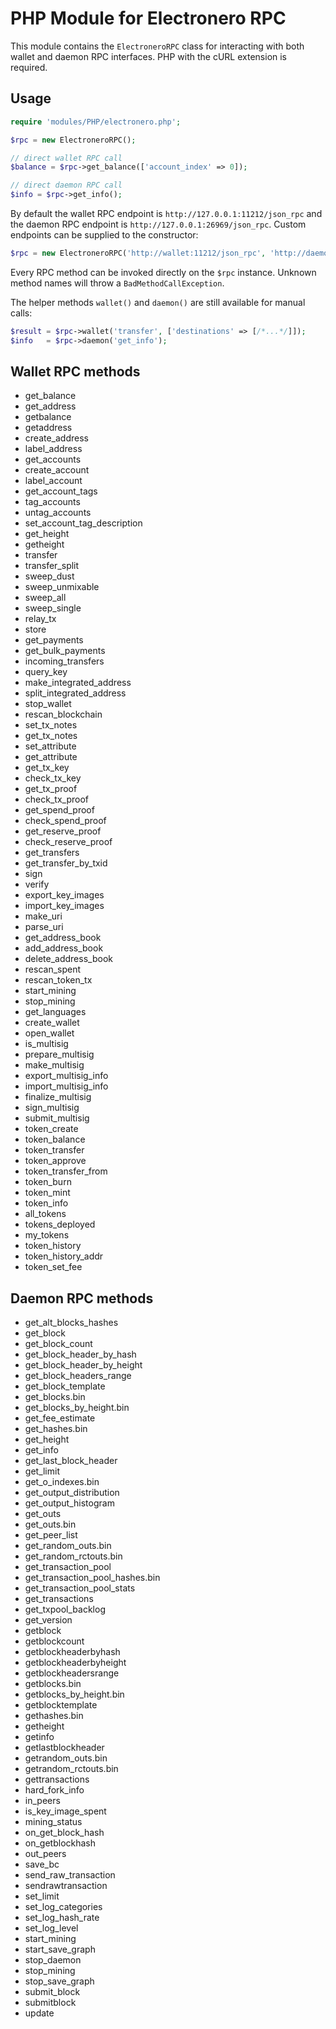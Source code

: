 # PHP Module for Electronero RPC

This module contains the `ElectroneroRPC` class for interacting with both wallet and daemon RPC interfaces. PHP with the cURL extension is required.

## Usage

```php
require 'modules/PHP/electronero.php';

$rpc = new ElectroneroRPC();

// direct wallet RPC call
$balance = $rpc->get_balance(['account_index' => 0]);

// direct daemon RPC call
$info = $rpc->get_info();
```

By default the wallet RPC endpoint is `http://127.0.0.1:11212/json_rpc` and the daemon RPC endpoint is `http://127.0.0.1:26969/json_rpc`. Custom endpoints can be supplied to the constructor:

```php
$rpc = new ElectroneroRPC('http://wallet:11212/json_rpc', 'http://daemon:26969/json_rpc');
```

Every RPC method can be invoked directly on the `$rpc` instance. Unknown method names will throw a `BadMethodCallException`.

The helper methods `wallet()` and `daemon()` are still available for manual calls:

```php
$result = $rpc->wallet('transfer', ['destinations' => [/*...*/]]);
$info   = $rpc->daemon('get_info');
```

## Wallet RPC methods
- get_balance
- get_address
- getbalance
- getaddress
- create_address
- label_address
- get_accounts
- create_account
- label_account
- get_account_tags
- tag_accounts
- untag_accounts
- set_account_tag_description
- get_height
- getheight
- transfer
- transfer_split
- sweep_dust
- sweep_unmixable
- sweep_all
- sweep_single
- relay_tx
- store
- get_payments
- get_bulk_payments
- incoming_transfers
- query_key
- make_integrated_address
- split_integrated_address
- stop_wallet
- rescan_blockchain
- set_tx_notes
- get_tx_notes
- set_attribute
- get_attribute
- get_tx_key
- check_tx_key
- get_tx_proof
- check_tx_proof
- get_spend_proof
- check_spend_proof
- get_reserve_proof
- check_reserve_proof
- get_transfers
- get_transfer_by_txid
- sign
- verify
- export_key_images
- import_key_images
- make_uri
- parse_uri
- get_address_book
- add_address_book
- delete_address_book
- rescan_spent
- rescan_token_tx
- start_mining
- stop_mining
- get_languages
- create_wallet
- open_wallet
- is_multisig
- prepare_multisig
- make_multisig
- export_multisig_info
- import_multisig_info
- finalize_multisig
- sign_multisig
- submit_multisig
- token_create
- token_balance
- token_transfer
- token_approve
- token_transfer_from
- token_burn
- token_mint
- token_info
- all_tokens
- tokens_deployed
- my_tokens
- token_history
- token_history_addr
- token_set_fee

## Daemon RPC methods
- get_alt_blocks_hashes
- get_block
- get_block_count
- get_block_header_by_hash
- get_block_header_by_height
- get_block_headers_range
- get_block_template
- get_blocks.bin
- get_blocks_by_height.bin
- get_fee_estimate
- get_hashes.bin
- get_height
- get_info
- get_last_block_header
- get_limit
- get_o_indexes.bin
- get_output_distribution
- get_output_histogram
- get_outs
- get_outs.bin
- get_peer_list
- get_random_outs.bin
- get_random_rctouts.bin
- get_transaction_pool
- get_transaction_pool_hashes.bin
- get_transaction_pool_stats
- get_transactions
- get_txpool_backlog
- get_version
- getblock
- getblockcount
- getblockheaderbyhash
- getblockheaderbyheight
- getblockheadersrange
- getblocks.bin
- getblocks_by_height.bin
- getblocktemplate
- gethashes.bin
- getheight
- getinfo
- getlastblockheader
- getrandom_outs.bin
- getrandom_rctouts.bin
- gettransactions
- hard_fork_info
- in_peers
- is_key_image_spent
- mining_status
- on_get_block_hash
- on_getblockhash
- out_peers
- save_bc
- send_raw_transaction
- sendrawtransaction
- set_limit
- set_log_categories
- set_log_hash_rate
- set_log_level
- start_mining
- start_save_graph
- stop_daemon
- stop_mining
- stop_save_graph
- submit_block
- submitblock
- update
